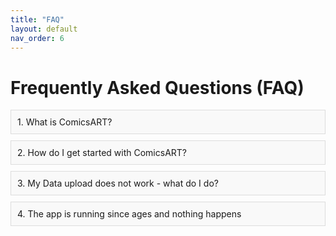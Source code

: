 ```yaml
---
title: "FAQ"
layout: default
nav_order: 6
---
```


# Frequently Asked Questions (FAQ)

<style>
.question {
  cursor: pointer;
  margin: 10px 0;
  padding: 10px;
  background-color: #f9f9f9;
  border: 1px solid #ddd;
}
.answer {
  display: none;
  margin: 10px 0;
  padding: 10px;
  background-color: #f1f1f1;
  border: 1px solid #ccc;
}
</style>

<div class="faq">
  <div class="question" onclick="toggleAnswer('q1')">1. What is ComicsART?</div>
  <div id="q1" class="answer">ComicsART is a tool designed to facilitate easy explorative and statistical analysis. It stands for customizable Omics Analysis and Reporting Tool. Its special focus is to guarantee reproducibility within the GUI providing you an autogenerated HTML report of which clicks have been done and to guarantee reprodubility without the GUI provding on click all code and data to fully reproduce in R what you have done within the GUI - allowing then for to enjoy the freedom and options programming gives you! </div>

  <div class="question" onclick="toggleAnswer('q2')">2. How do I get started with ComicsART?</div>
  <div id="q2" class="answer">There are several ways- depending on what type of learner you are! You might want to first read our publication that includes the whole picture and our vision. If you want to experience the app without the own data you can use the test-dataset by simply selecting Testdata tab in the sidebar and then starting your journey. We have also screen recordings available on YouTube as well as this extensive documentation you already found! In case you are left with question feel free to mail us: cOmicsArtist@outlook.de.</div>

  <div class="question" onclick="toggleAnswer('q3')">3. My Data upload does not work - what do I do?</div>
  <div id="q3" class="answer">
  ComicsART is designed to work with .csv files. If you are experiencing issues with the data upload, please ensure that your file is in the correct format. cOmicsART also provides a test dataset that you can use to familiarize yourself with the data-format the tool is expecting (Click within the Data Selection Main tab on 'Download example data'). Moreover, you can upload your data and click "Inspect Data" **before** clicking 'Upload new data'. Here, we try everything to still upload your data and run through our tests. At the bottom you can see which test fails and hinting you what you might have done wrong.
Common issues are: Not exactly the same row or columnnames, missing values, wrong delimiters (watch out if you use german excel with ',' being the decimal sign), invalid names involving commas, whitespaces and 'Umlaute' (ä,ö,ü).
  If you are still experiencing issues, please contact our support team for assistance.
  </div>

<div class="question" onclick="toggleAnswer('q4')">4. The app is running since ages and nothing happens</div>
  <div id="q5" class="answer">
  Is grey overlay visibile? If yes, tha app backend has crashed - this can have multiple reasons. It could be a disconnection between your browser and the server or the server itself is not running anymore. If you refresh the page you might be able to reconnect but potentially have to redo your work. We try to almost alsways give you the option to still recieve the HTML report so you know at least what has been done up to this point. If this happens often to you it might be a good idea to employ our DOCKER image or install the app locally on your machine. Instructions can be found in the 'Installation' tab in the sidebar.
  </div>
</div>

<script>
function toggleAnswer(id) {
  var answer = document.getElementById(id);
  if (answer.style.display === "none" || answer.style.display === "") {
    answer.style.display = "block";
  } else {
    answer.style.display = "none";
  }
}
</script>
